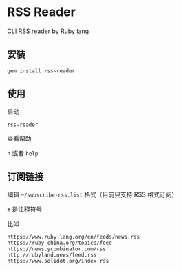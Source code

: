 # RSS Reader

CLI RSS reader by Ruby lang

## 安装

`gem install rss-reader`

## 使用

启动

`rss-reader`

查看帮助

`h` 或者 `help`


## 订阅链接

编辑 `~/subscribe-rss.list` 格式（目前只支持 RSS 格式订阅）

`#` 是注释符号

比如

```
https://www.ruby-lang.org/en/feeds/news.rss
https://ruby-china.org/topics/feed
https://news.ycombinator.com/rss
http://rubyland.news/feed.rss
https://www.solidot.org/index.rss
```
